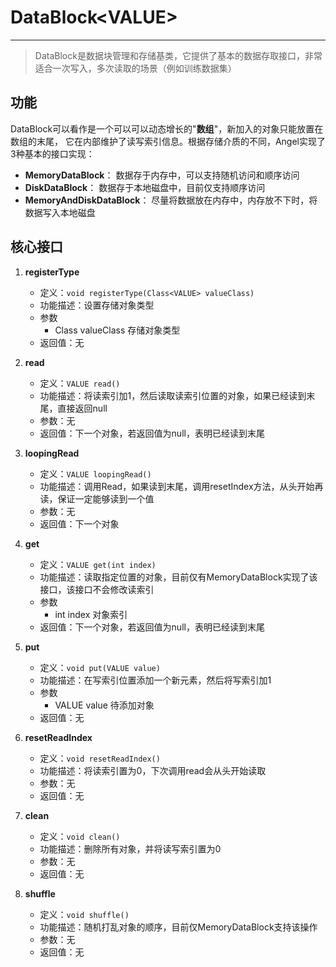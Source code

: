 # DataBlock\<VALUE\>

---

> DataBlock是数据块管理和存储基类，它提供了基本的数据存取接口，非常适合一次写入，多次读取的场景（例如训练数据集）

## 功能

DataBlock可以看作是一个可以可以动态增长的"**数组**"，新加入的对象只能放置在数组的末尾， 它在内部维护了读写索引信息。根据存储介质的不同，Angel实现了3种基本的接口实现：

 - **MemoryDataBlock**： 数据存于内存中，可以支持随机访问和顺序访问
 - **DiskDataBlock**： 数据存于本地磁盘中，目前仅支持顺序访问
 - **MemoryAndDiskDataBlock**： 尽量将数据放在内存中，内存放不下时，将数据写入本地磁盘

## 核心接口

1. **registerType**
	- 定义：```void registerType(Class<VALUE> valueClass)```
	- 功能描述：设置存储对象类型
	- 参数
		- Class<VALUE> valueClass 存储对象类型
	- 返回值：无

2. **read**

	- 定义：```VALUE read()```
	- 功能描述：将读索引加1，然后读取读索引位置的对象，如果已经读到末尾，直接返回null
	- 参数：无
	- 返回值：下一个对象，若返回值为null，表明已经读到末尾

8. **loopingRead**
	- 定义：```VALUE loopingRead()```
	- 功能描述：调用Read，如果读到末尾，调用resetIndex方法，从头开始再读，保证一定能够读到一个值
	- 参数：无
	- 返回值：下一个对象

3.  **get**

	- 定义：```VALUE get(int index)```
	- 功能描述：读取指定位置的对象，目前仅有MemoryDataBlock实现了该接口，该接口不会修改读索引
	-  参数
		- int index 对象索引
	- 返回值：下一个对象，若返回值为null，表明已经读到末尾

4. **put**

	- 定义：```void put(VALUE value)```
	- 功能描述：在写索引位置添加一个新元素，然后将写索引加1
	- 参数
		- VALUE value 待添加对象
	- 返回值：无

5. **resetReadIndex**

	- 定义：```void resetReadIndex()```
	- 功能描述：将读索引置为0，下次调用read会从头开始读取
	- 参数：无
	- 返回值：无

6. **clean**
	- 定义：```void clean()```
	- 功能描述：删除所有对象，并将读写索引置为0
	- 参数：无
	- 返回值：无

7. **shuffle**
	- 定义：```void shuffle()```
	- 功能描述：随机打乱对象的顺序，目前仅MemoryDataBlock支持该操作
	- 参数：无
	- 返回值：无

